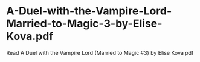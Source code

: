 # A-Duel-with-the-Vampire-Lord-Married-to-Magic-3-by-Elise-Kova.pdf
Read A Duel with the Vampire Lord (Married to Magic #3) by Elise Kova pdf
